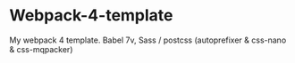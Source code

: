 # Webpack-4-template
My webpack 4 template. Babel 7v, Sass / postcss (autoprefixer &amp; css-nano &amp; css-mqpacker)
